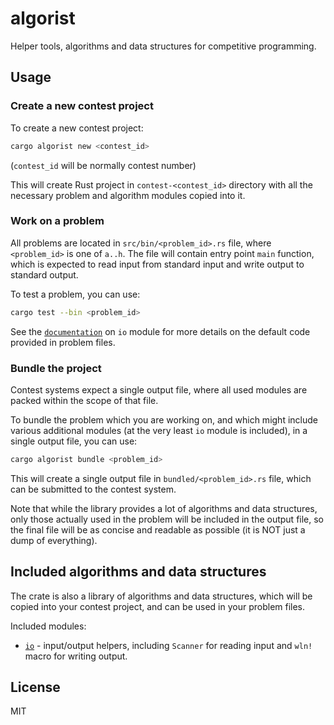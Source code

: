 # algorist

Helper tools, algorithms and data structures for competitive programming.

## Usage

### Create a new contest project

To create a new contest project:

``` bash
cargo algorist new <contest_id>
```

(`contest_id` will be normally contest number)

This will create Rust project in `contest-<contest_id>` directory with all the necessary problem and
algorithm modules copied into it.

### Work on a problem

All problems are located in `src/bin/<problem_id>.rs` file, where `<problem_id>` is one of `a..h`.
The file will contain entry point `main` function, which is expected to read input from standard
input and write output to standard output.

To test a problem, you can use:

``` bash
cargo test --bin <problem_id>
```

See the [`documentation`](https://docs.rs/algorist/latest/algorist/io/) on `io` module for more
details on the default code provided in problem files.

### Bundle the project

Contest systems expect a single output file, where all used modules are packed within the scope of
that file.

To bundle the problem which you are working on, and which might include various additional modules
(at the very least `io` module is included), in a single output file, you can use:

``` bash
cargo algorist bundle <problem_id>
```

This will create a single output file in `bundled/<problem_id>.rs` file, which can be submitted to
the contest system.

Note that while the library provides a lot of algorithms and data structures, only those actually
used in the problem will be included in the output file, so the final file will be as concise and
readable as possible (it is NOT just a dump of everything).

## Included algorithms and data structures

The crate is also a library of algorithms and data structures, which will be copied into your
contest project, and can be used in your problem files.

Included modules:

- [`io`](https://docs.rs/algorist/latest/algorist/io/) - input/output helpers, including `Scanner`
  for reading input and `wln!` macro for writing output.

## License

MIT
